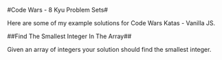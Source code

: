 #Code Wars - 8 Kyu Problem Sets#

Here are some of my example solutions for Code Wars Katas - Vanilla JS.

##Find The Smallest Integer In The Array##

Given an array of integers your solution should find the smallest integer.

